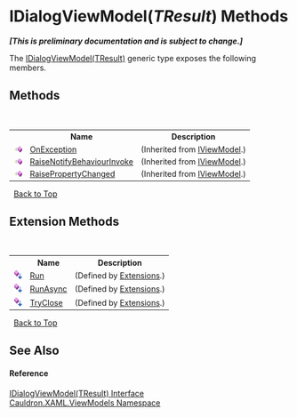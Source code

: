 # IDialogViewModel(*TResult*) Methods
 _**\[This is preliminary documentation and is subject to change.\]**_

The <a href="T_Cauldron_XAML_ViewModels_IDialogViewModel_1">IDialogViewModel(TResult)</a> generic type exposes the following members.


## Methods
&nbsp;<table><tr><th></th><th>Name</th><th>Description</th></tr><tr><td>![Public method](media/pubmethod.gif "Public method")</td><td><a href="M_Cauldron_XAML_ViewModels_IViewModel_OnException">OnException</a></td><td> (Inherited from <a href="T_Cauldron_XAML_ViewModels_IViewModel">IViewModel</a>.)</td></tr><tr><td>![Public method](media/pubmethod.gif "Public method")</td><td><a href="M_Cauldron_XAML_ViewModels_IViewModel_RaiseNotifyBehaviourInvoke">RaiseNotifyBehaviourInvoke</a></td><td> (Inherited from <a href="T_Cauldron_XAML_ViewModels_IViewModel">IViewModel</a>.)</td></tr><tr><td>![Public method](media/pubmethod.gif "Public method")</td><td><a href="M_Cauldron_XAML_ViewModels_IViewModel_RaisePropertyChanged">RaisePropertyChanged</a></td><td> (Inherited from <a href="T_Cauldron_XAML_ViewModels_IViewModel">IViewModel</a>.)</td></tr></table>&nbsp;
<a href="#idialogviewmodel(*tresult*)-methods">Back to Top</a>

## Extension Methods
&nbsp;<table><tr><th></th><th>Name</th><th>Description</th></tr><tr><td>![Public Extension Method](media/pubextension.gif "Public Extension Method")</td><td><a href="M_Cauldron_XAML_Extensions_Run">Run</a></td><td> (Defined by <a href="T_Cauldron_XAML_Extensions">Extensions</a>.)</td></tr><tr><td>![Public Extension Method](media/pubextension.gif "Public Extension Method")</td><td><a href="M_Cauldron_XAML_Extensions_RunAsync">RunAsync</a></td><td> (Defined by <a href="T_Cauldron_XAML_Extensions">Extensions</a>.)</td></tr><tr><td>![Public Extension Method](media/pubextension.gif "Public Extension Method")</td><td><a href="M_Cauldron_XAML_Extensions_TryClose">TryClose</a></td><td> (Defined by <a href="T_Cauldron_XAML_Extensions">Extensions</a>.)</td></tr></table>&nbsp;
<a href="#idialogviewmodel(*tresult*)-methods">Back to Top</a>

## See Also


#### Reference
<a href="T_Cauldron_XAML_ViewModels_IDialogViewModel_1">IDialogViewModel(TResult) Interface</a><br /><a href="N_Cauldron_XAML_ViewModels">Cauldron.XAML.ViewModels Namespace</a><br />